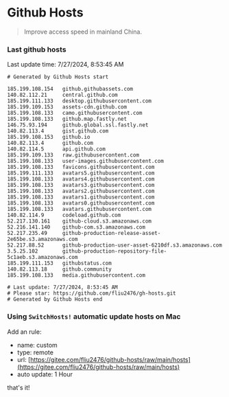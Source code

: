 # Github Hosts

> Improve access speed in mainland China.

### Last github hosts

Last update time: 7/27/2024, 8:53:45 AM

```base
# Generated by Github Hosts start 

185.199.108.154   github.githubassets.com
140.82.112.21     central.github.com
185.199.111.133   desktop.githubusercontent.com
185.199.109.153   assets-cdn.github.com
185.199.108.133   camo.githubusercontent.com
185.199.108.133   github.map.fastly.net
146.75.93.194     github.global.ssl.fastly.net
140.82.113.4      gist.github.com
185.199.108.153   github.io
140.82.113.4      github.com
140.82.114.5      api.github.com
185.199.109.133   raw.githubusercontent.com
185.199.108.133   user-images.githubusercontent.com
185.199.108.133   favicons.githubusercontent.com
185.199.111.133   avatars5.githubusercontent.com
185.199.108.133   avatars4.githubusercontent.com
185.199.108.133   avatars3.githubusercontent.com
185.199.108.133   avatars2.githubusercontent.com
185.199.108.133   avatars1.githubusercontent.com
185.199.108.133   avatars0.githubusercontent.com
185.199.108.133   avatars.githubusercontent.com
140.82.114.9      codeload.github.com
52.217.130.161    github-cloud.s3.amazonaws.com
52.216.141.140    github-com.s3.amazonaws.com
52.217.235.49     github-production-release-asset-2e65be.s3.amazonaws.com
52.217.88.52      github-production-user-asset-6210df.s3.amazonaws.com
3.5.25.102        github-production-repository-file-5c1aeb.s3.amazonaws.com
185.199.111.153   githubstatus.com
140.82.113.18     github.community
185.199.108.133   media.githubusercontent.com

# Last update: 7/27/2024, 8:53:45 AM
# Please star: https://github.com/fliu2476/gh-hosts.git
# Generated by Github Hosts end
```

### Using `SwitchHosts!` automatic update hosts on Mac
Add an rule:
- name: custom
- type: remote
- url: [https://gitee.com/fliu2476/github-hosts/raw/main/hosts](https://gitee.com/fliu2476/github-hosts/raw/main/hosts)
- auto update: 1 Hour

that's it!

